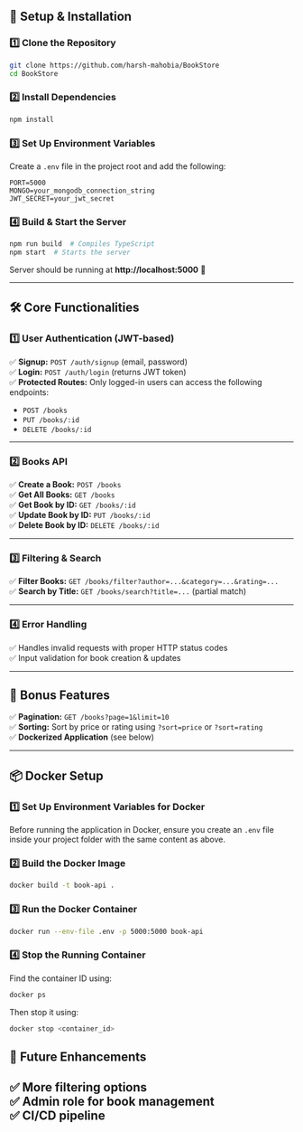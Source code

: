 

## 🔧 Setup & Installation

### 1️⃣ Clone the Repository
```bash
git clone https://github.com/harsh-mahobia/BookStore
cd BookStore
```

### 2️⃣ Install Dependencies
```bash
npm install
```

### 3️⃣ Set Up Environment Variables
Create a `.env` file in the project root and add the following:
```
PORT=5000
MONGO=your_mongodb_connection_string
JWT_SECRET=your_jwt_secret
```

### 4️⃣ Build & Start the Server
```bash
npm run build  # Compiles TypeScript
npm start  # Starts the server
```

Server should be running at **http://localhost:5000** 🎉

---

## 🛠 Core Functionalities

### 1️⃣ User Authentication (JWT-based)
✅ **Signup:** `POST /auth/signup` (email, password)  
✅ **Login:** `POST /auth/login` (returns JWT token)  
✅ **Protected Routes:** Only logged-in users can access the following endpoints:  
   - `POST /books`  
   - `PUT /books/:id`  
   - `DELETE /books/:id`  

---

### 2️⃣ Books API
✅ **Create a Book:** `POST /books`  
✅ **Get All Books:** `GET /books`  
✅ **Get Book by ID:** `GET /books/:id`  
✅ **Update Book by ID:** `PUT /books/:id`  
✅ **Delete Book by ID:** `DELETE /books/:id`  

---

### 3️⃣ Filtering & Search
✅ **Filter Books:** `GET /books/filter?author=...&category=...&rating=...`  
✅ **Search by Title:** `GET /books/search?title=...` (partial match)  

---

### 4️⃣ Error Handling
✅ Handles invalid requests with proper HTTP status codes  
✅ Input validation for book creation & updates  

---

## 🎁 Bonus Features
✅ **Pagination:** `GET /books?page=1&limit=10`  
✅ **Sorting:** Sort by price or rating using `?sort=price` or `?sort=rating`  
✅ **Dockerized Application** (see below)  

---

## 📦 Docker Setup

### 1️⃣ Set Up Environment Variables for Docker
Before running the application in Docker, ensure you create an `.env` file inside your project folder with the same content as above.

### 2️⃣ Build the Docker Image
```bash
docker build -t book-api .
```

### 3️⃣ Run the Docker Container
```bash
docker run --env-file .env -p 5000:5000 book-api
```

### 4️⃣ Stop the Running Container
Find the container ID using:
```bash
docker ps
```
Then stop it using:
```bash
docker stop <container_id>
```


## 🚀 Future Enhancements
✅ More filtering options  
✅ Admin role for book management  
✅ CI/CD pipeline  
---

